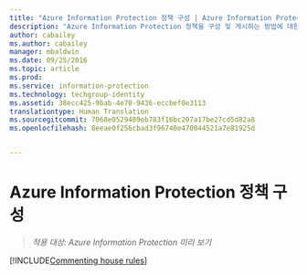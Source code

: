 ```yaml
---
title: "Azure Information Protection 정책 구성 | Azure Information Protection"
description: "Azure Information Protection 정책을 구성 및 게시하는 방법에 대한 자세한 정보입니다."
author: cabailey
ms.author: cabailey
manager: mbaldwin
ms.date: 09/25/2016
ms.topic: article
ms.prod: 
ms.service: information-protection
ms.technology: techgroup-identity
ms.assetid: 38ecc425-9bab-4e70-9436-eccbef0e3113
translationtype: Human Translation
ms.sourcegitcommit: 7068e0529409eb783f16bc207a17be27cd5d82a8
ms.openlocfilehash: 8eeae0f256cbad3f96740e470044521a7e81925d


---
```


# <a name="configuring-the-azure-information-protection-policy"></a>Azure Information Protection 정책 구성 

>*적용 대상: Azure Information Protection 미리 보기*

[!INCLUDE[Commenting house rules](../includes/houserules.md)]



<!--HONumber=Jan17_HO4-->


